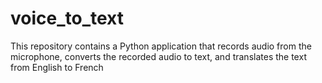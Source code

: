 # voice_to_text
This repository contains a Python application that records audio from the microphone, converts the recorded audio to text, and translates the text from English to French
